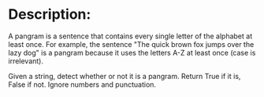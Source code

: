 # Description:

A pangram is a sentence that contains every single letter of the alphabet at least once. For example, the sentence "The quick brown fox jumps over the lazy dog" is a pangram because it uses the letters A-Z at least once (case is irrelevant).

Given a string, detect whether or not it is a pangram. Return True if it is, False if not. Ignore numbers and punctuation.
